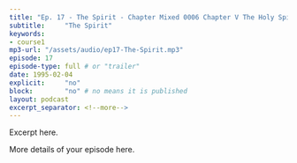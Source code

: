 ```yaml
---
title: "Ep. 17 - The Spirit - Chapter Mixed 0006 Chapter V The Holy Spirit In The Time Of Christ At Th"
subtitle:     "The Spirit"
keywords:
- course1
mp3-url: "/assets/audio/ep17-The-Spirit.mp3"
episode: 17
episode-type: full # or "trailer"
date: 1995-02-04
explicit:     "no"
block:        "no" # no means it is published
layout: podcast
excerpt_separator: <!--more-->
---
```

Excerpt here.
<!--more-->

More details of your episode here.
